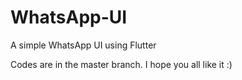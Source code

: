 # WhatsApp-UI
A simple WhatsApp UI using Flutter

Codes are in the master branch. I hope you all like it :)

